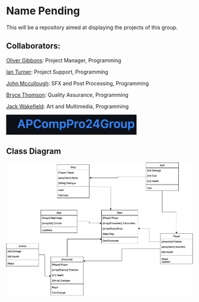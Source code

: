 # Name Pending
This will be a repository aimed at displaying the projects of this group. 
## Collaborators: 

[Oliver Gibbons](https://github.com/OliverGibbons1): Project Manager, Programming

[Ian Turner](https://github.com/Ian-Turner4): Project Support, Programming

[John Mccullough](https://github.com/jemrules): SFX and Post Processing, Programming

[Bryce Thomson](https://github.com/Brycet14): Quality Assurance, Programming

[Jack Wakefield](https://github.com/jack125251): Art and Multimedia, Programming

<img src="https://github.com/OliverGibbons1/APCompPro24Group/blob/main/images/Screenshot%202023-10-09%20at%208.47.38%20AM.png?raw=true">

## Class Diagram

<img src="https://github.com/OliverGibbons1/APCompPro24Group/blob/main/images/ClassDiagram1.png?raw=true">
